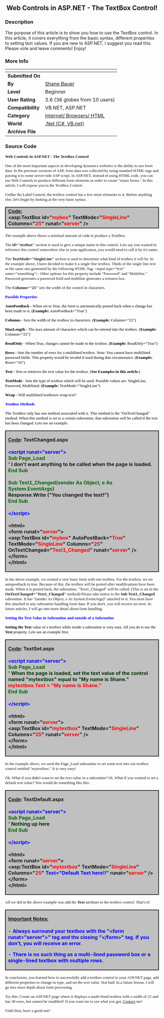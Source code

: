 ﻿<div align="center">

## Web Controls in ASP\.NET \- The TextBox Control\!


</div>

### Description

The purpose of this article is to show you how to use the TextBox control. In this article, it covers everything from the basic syntax, different properties to setting text values. If you are new to ASP.NET, I suggest you read this. Please vote and leave comments! Enjoy!
 
### More Info
 


<span>             |<span>
---                |---
**Submitted On**   |
**By**             |[Shane Bauer](https://github.com/Planet-Source-Code/PSCIndex/blob/master/ByAuthor/shane-bauer.md)
**Level**          |Beginner
**User Rating**    |3.6 (36 globes from 10 users)
**Compatibility**  |VB\.NET, ASP\.NET
**Category**       |[Internet/ Browsers/ HTML](https://github.com/Planet-Source-Code/PSCIndex/blob/master/ByCategory/internet-browsers-html__10-9.md)
**World**          |[\.Net \(C\#, VB\.net\)](https://github.com/Planet-Source-Code/PSCIndex/blob/master/ByWorld/net-c-vb-net.md)
**Archive File**   |[](https://github.com/Planet-Source-Code/shane-bauer-web-controls-in-asp-net-the-textbox-control__10-304/archive/master.zip)





### Source Code

<p><b><font face="Verdana" size="2">Web Controls in ASP.NET - The TextBox Control</font></b></p>
<p><font size="2" face="Verdana">One of the most important aspects in developing
 dynamics websites is the ability to use form data. In the previous versions
 of ASP, form data was collected by using standard HTML tags and parsing it to
 some server-side ASP script. In ASP.NET, instead of using HTML code, you can
 use Web Controls to produce different form elements in order to create &quot;smart
 forms.&quot; In this article, I will expose you to the TextBox Control. </font></p>
<p><font size="2" face="Verdana">Unlike the Label Control, the textbox control
 has a few more elements to it. Before anything else, let's begin by looking
 at the very basic syntax. </font></p>
<div align="center">
 <center>
 <table border="1" cellpadding="0" cellspacing="0" style="border-collapse: collapse" bordercolor="#111111"
width="80%" id="AutoNumber1" class="normal">
  <tr>
   <td width="100%" bgcolor="#C0C0C0"><b><u>Code:</u><br>
     &lt;asp:TextBox id=&quot;<font color="#FF0000">mybox</font>&quot; TextMode=&quot;<font color="#FF0000">SingleLine</font>&quot;
     Columns=&quot;<font color="#FF0000">25</font>&quot; runat=&quot;<font
color="#FF0000">server</font>&quot; /&gt;</b></td>
  </tr>
 </table>
 </center>
</div>
<p><font size="2" face="Verdana">The example above shows a minimal amount of code
 to produce a TextBox. </font></p>
<p><font size="2" face="Verdana">The <strong>id=&quot;textbox&quot;</strong> section
 is used to give a unique name to this control. Lets say you wanted to reference
 this control somewhere else in your application, you would need to call it by
 it's name. </font></p>
<p><font size="2" face="Verdana">The <strong>TextMode=&quot;SingleLine&quot;</strong>
 section is used to determine what kind of textbox it will be. In the example
 above, I have decided to make it a single line textbox. Think of the single
 line text as the same one generated by the following HTML Tag: &lt;input type=&quot;text&quot;
 name=&quot;something&quot;&gt;. Other options for this property include &quot;Password&quot;
 and &quot;Multiline.&quot; Password generates a password field and multiline
 generates a textarea box.</font></p>
<p><font size="2" face="Verdana">The <strong>Columns=&quot;25&quot;</strong> sets
 the width of the control in characters.</font></p>
<p><strong><font color="#0000FF" size="2" face="Verdana">Possible Properties</font></strong></p>
<p><strong><font color="#000000" size="2" face="Verdana">AutoPostBack - </font></strong><font color="#000000" size="2" face="Verdana">When
 set to True, the form is automatically posted back when a change has been made
 to it. (<strong>Example:</strong> AutoPostBack=&quot;True&quot;)</font></p>
<p><strong><font color="#000000" size="2" face="Verdana">Columns - </font></strong><font color="#000000" size="2" face="Verdana">Sets
 the width of the textbox in characters. (<strong>Example: </strong>Columns=&quot;25&quot;)</font></p>
<p><strong><font color="#000000" size="2" face="Verdana">MaxLength - </font></strong><font color="#000000" size="2" face="Verdana">The
 max amount of characters which can be entered into the textbox. (<strong>Example:
 </strong>Columns=&quot;25&quot;)</font></p>
<p><strong><font color="#000000" size="2" face="Verdana">ReadOnly - </font></strong><font color="#000000" size="2" face="Verdana">When
 True, changes cannot be made to the textbox. (<strong>Example: </strong>ReadOnly=&quot;True&quot;)</font></p>
<p><strong><font color="#000000" size="2" face="Verdana">Rows - </font></strong><font color="#000000" size="2" face="Verdana">Sets
 the number of rows for a multilined textbox. Note: You cannot have multilined
 password fields. This property would be invalid if used during that circumstance.
 (<strong>Example: </strong>Rows=&quot;10&quot;)</font></p>
<p><strong><font color="#000000" size="2" face="Verdana">Text - </font></strong><font color="#000000" size="2" face="Verdana">Sets
 or retrieves the text value for the textbox. (<strong>See Examples in this article.</strong>)</font></p>
<p><strong><font color="#000000" size="2" face="Verdana">TextMode - </font></strong><font color="#000000" size="2" face="Verdana">Sets
 the type of textbox which will be used. Possible values are: SingleLine, Password,
 Multilined. (<strong>Example: </strong>TextMode=&quot;SingleLine&quot;)</font></p>
<p><strong><font color="#000000" size="2" face="Verdana">Wrap - </font></strong><font color="#000000" size="2" face="Verdana">
 Will multilined textboxes wrap text?</font></p>
<p><strong><font color="#0000FF" size="2" face="Verdana">TextBox Methods</font></strong></p>
<p><font color="#000000" size="2" face="Verdana">The TextBox only has one method
 associated with it. This method is the &quot;OnTextChanged&quot; method. When
 this method is set to a certain subroutine, that subroutine will be called if
 the text has been changed. Lets see an example.</font></p>
<table
width="80%" border="1" align="center" cellpadding="0" cellspacing="0" bordercolor="#111111" class="normal" id="AutoNumber1" style="border-collapse: collapse">
 <tr>
  <td width="100%" bgcolor="#C0C0C0"><div align="left">
    <p><b><u>Code</u>: TextChanged.aspx<br>
     <br>
     <font color="#0000FF">&lt;script runat=&quot;server&quot;&gt;</font><br>
     <font color="#006600">Sub Page_Load</font><br>
     ' I don't want anything to be called when the page is loaded. <br>
     <font color="#006600">End Sub</font><br>
     <br>
     <font color="#006600">Sub Text1_Changed(sender As Object, e As System.EventArgs)</font><br>
     Response.Write (&quot;You changed the text!&quot;)<br>
     <font color="#006600">End Sub</font><br>
     <br>
     <font color="#0000FF">&lt;/script&gt;</font> <br>
     <br>
     &lt;html&gt;<br>
     &lt;form runat=&quot;<font color="#FF0000">server</font>&quot;&gt;</b><b><br>
     &lt;asp:TextBox id=&quot;<font color="#FF0000">mybox</font>&quot; AutoPostBack=&quot;<font color="#FF0000">True</font>&quot;
     TextMode=&quot;<font color="#FF0000">SingleLine</font>&quot; Columns=&quot;<font color="#FF0000">25</font>&quot;
     OnTextChanged=&quot;<font color="#FF0000">Text1_Changed</font>&quot;
     runat=&quot;<font
color="#FF0000">server</font>&quot; /&gt;<br>
     &lt;/form&gt;<br>
     &lt;/html&gt;</b></p>
    </div></td>
 </tr>
</table>
<p><font size="2" face="Verdana">In the above example, we created a very basic
 form with one textbox. For the textbox, we set autopostback to true. Because
 of this, the textbox will be posted after modifications have been made. When
 it is posted back, the subroutine, &quot;Text1_Changed&quot; will be called.
 (This is set in the <strong>OnTextChanged=&quot;Text1_Changed&quot;</strong>
 method) Please take notice to the <strong>Sub Text1_Changed</strong> subroutine.
 It has &quot;(sender As Object, e As System.EventArgs)&quot; attached to it.
 You must have this attached to any subroutine handling form data. If you don't,
 you will receive an error. In future articles, I will go into more detail about
 form handling. </font></p>
<p><strong><font color="#0000FF" size="2" face="Verdana">Setting the Text Value
 in Subroutine and outside of a Subroutine</font></strong></p>
<p><font color="#000000" size="2" face="Verdana"><strong>Setting the Text</strong>
 value of a textbox while inside a subroutine is very easy. All you do is use
 the <strong>Text</strong> property. Lets see an example first.</font></p>
<table
width="80%" border="1" align="center" cellpadding="0" cellspacing="0" bordercolor="#111111" class="normal" id="AutoNumber1" style="border-collapse: collapse">
 <tr>
  <td width="100%" valign="top" bgcolor="#C0C0C0">
<div align="left">
    <p><b><u>Code</u>: TextSet.aspx<br>
     <br>
     <font color="#0000FF">&lt;script runat=&quot;server&quot;&gt;</font><br>
     <font color="#006600">Sub Page_Load</font><br>
     <font color="#003300">' When the page is loaded, set the text value
     of the control named &quot;mytextbox&quot; equal to &quot;My name is
     Shane.&quot;</font><br>
     <font color="#FF0000">mytextbox.Text = &quot;My name is Shane.&quot;</font></b><b><br>
     <font color="#006600">End Sub</font><br>
     <br>
     <font color="#0000FF">&lt;/script&gt;</font> <br>
     <br>
     &lt;html&gt;<br>
     &lt;form runat=&quot;<font color="#FF0000">server</font>&quot;&gt;</b><b><br>
     &lt;asp:TextBox id=&quot;<font color="#FF0000">mytextbox</font>&quot;
     TextMode=&quot;<font color="#FF0000">SingleLine</font>&quot; Columns=&quot;<font color="#FF0000">25</font>&quot;
     runat=&quot;<font
color="#FF0000">server</font>&quot; /&gt;<br>
     &lt;/form&gt;<br>
     &lt;/html&gt;</b></p>
    </div></td>
 </tr>
</table>
<p><font size="2" face="Verdana">In the example above, we used the Page_Load subroutine
 to set some text into our textbox control entitled &quot;mytextbox.&quot; It
 is very easy! </font></p>
<p><font size="2" face="Verdana">Ok. What if you didn't want to set the text value
 in a subroutine? Or, What if you wanted to set a default text value? You would
 do something like this:</font></p>
<table
width="80%" border="1" align="center" cellpadding="0" cellspacing="0" bordercolor="#111111" class="normal" id="AutoNumber1" style="border-collapse: collapse">
 <tr>
  <td width="100%" valign="top" bgcolor="#C0C0C0"> <div align="left">
    <p><b><u>Code</u>: TextDefault.aspx<br>
     <br>
     <font color="#0000FF">&lt;script runat=&quot;server&quot;&gt;</font><br>
     <font color="#006600">Sub Page_Load</font><br>
     <font color="#003300">' Nothing up here</font></b><b><br>
     <font color="#006600">End Sub</font><br>
     <br>
     <font color="#0000FF">&lt;/script&gt;</font> <br>
     <br>
     &lt;html&gt;<br>
     &lt;form runat=&quot;<font color="#FF0000">server</font>&quot;&gt;<br>
     &lt;asp:TextBox id=&quot;<font color="#FF0000">mytextbox</font>&quot;
     TextMode=&quot;<font color="#FF0000">SingleLine</font>&quot; Columns=&quot;<font color="#FF0000">25</font>&quot;
     <font color="#0000FF">Text=&quot;Default Text here!!&quot;</font> runat=&quot;<font
color="#FF0000">server</font>&quot; /&gt;<br>
     &lt;/form&gt;<br>
     &lt;/html&gt;</b></p>
   </div></td>
 </tr>
</table>
<p><font size="2" face="Verdana">All we did in the above example was add the <strong>Text
 </strong>attribute to the textbox control. That's it! </font></p>
<table
width="80%" border="1" align="center" cellpadding="0" cellspacing="0" bordercolor="#111111" class="normal" id="AutoNumber1" style="border-collapse: collapse">
 <tr>
  <td width="100%" valign="top" bgcolor="#C0C0C0">
   <div align="left">
    <p><b><u>Important Notes:</u><br>
     <br>
     <font color="#0000FF">- Always surround your textbox with the &quot;&lt;form
     runat=&quot;server&quot;&gt;&quot; tag and the closing &quot;&lt;/form&gt;&quot;
     tag. If you don't, you will receive an error.</font></b></p>
    <p><b><font color="#0000FF">- There is no such thing as a multi-lined
     password box or a single-lined textbox with multiple rows.</font></b></p>
   </div></td>
 </tr>
</table>
<p><font size="2" face="Verdana">In conclusion, you learned how to successfully
 add a textbox control to your ASP.NET page, add different properties to change
 to type, and set the text value. Not bad! In a future lesson, I will go into
 more depth about form processing. </font></p>
<p><font size="2" face="Verdana">Try this: Create an ASP.NET page where it displays
 a multi-lined textbox with a width of 25 and has 30 rows, but cannot be modified!
 If you want me to see what you got, <a href="http://www.sourcecode-central.com/contact/">Contact</a>
 me! </font></p>
<p><font size="2" face="Verdana">Until then, have a good one!</font></p>

